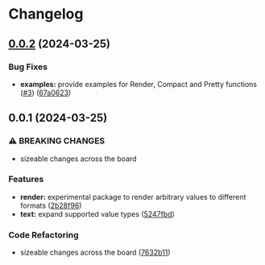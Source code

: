 # Changelog

## [0.0.2](https://github.com/jimeh/go-render/compare/v0.0.1...v0.0.2) (2024-03-25)


### Bug Fixes

* **examples:** provide examples for Render, Compact and Pretty functions ([#3](https://github.com/jimeh/go-render/issues/3)) ([67a0623](https://github.com/jimeh/go-render/commit/67a0623a2b6b2dcc7e66762c9f1c02ca54be942a))

## 0.0.1 (2024-03-25)


### ⚠ BREAKING CHANGES

* sizeable changes across the board

### Features

* **render:** experimental package to render arbitrary values to different formats ([2b28f96](https://github.com/jimeh/go-render/commit/2b28f96bad885b3e989fd4e6e2eee237d599ff28))
* **text:** expand supported value types ([5247fbd](https://github.com/jimeh/go-render/commit/5247fbd90be50f5e703f805b4c12610c2c9e6586))


### Code Refactoring

* sizeable changes across the board ([7632b11](https://github.com/jimeh/go-render/commit/7632b1119c6e3ee7f9fc97e9c95433a764d3f3b6))
